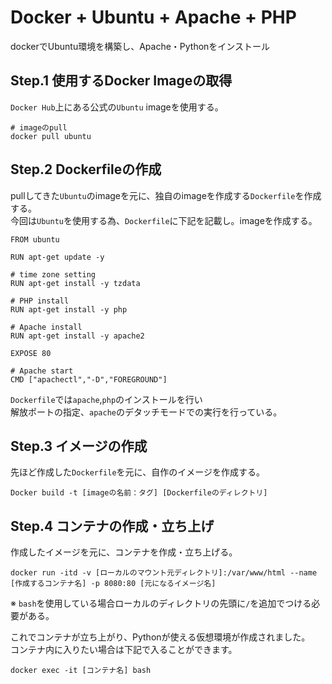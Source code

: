 # Docker + Ubuntu + Apache + PHP

dockerでUbuntu環境を構築し、Apache・Pythonをインストール

## Step.1 使用するDocker Imageの取得

`Docker Hub`上にある公式の`Ubuntu` imageを使用する。

```
# imageのpull
docker pull ubuntu
```

## Step.2 Dockerfileの作成

pullしてきた`Ubuntu`のimageを元に、独自のimageを作成する`Dockerfile`を作成する。   
今回は`Ubuntu`を使用する為、`Dockerfile`に下記を記載し。imageを作成する。

```
FROM ubuntu

RUN apt-get update -y

# time zone setting
RUN apt-get install -y tzdata

# PHP install
RUN apt-get install -y php

# Apache install
RUN apt-get install -y apache2

EXPOSE 80

# Apache start
CMD ["apachectl","-D","FOREGROUND"]
```

`Dockerfile`では`apache`,`php`のインストールを行い  
解放ポートの指定、`apache`のデタッチモードでの実行を行っている。

## Step.3 イメージの作成

先ほど作成した`Dockerfile`を元に、自作のイメージを作成する。

```
Docker build -t [imageの名前：タグ] [Dockerfileのディレクトリ]
```

## Step.4 コンテナの作成・立ち上げ

作成したイメージを元に、コンテナを作成・立ち上げる。

```
docker run -itd -v [ローカルのマウント元ディレクトリ]:/var/www/html --name [作成するコンテナ名] -p 8080:80 [元になるイメージ名]
```

※ `bash`を使用している場合ローカルのディレクトリの先頭に`/`を追加でつける必要がある。

これでコンテナが立ち上がり、Pythonが使える仮想環境が作成されました。  
コンテナ内に入りたい場合は下記で入ることができます。

```
docker exec -it [コンテナ名] bash
```